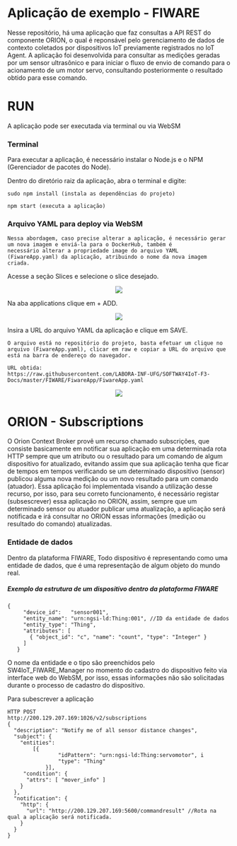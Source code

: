 # Aplicação de exemplo - FIWARE
Nesse repositório, há uma aplicação que faz consultas a API REST do componente ORION, o qual é reponsável pelo gerenciamento de dados de contexto coletados por dispositivos IoT previamente registrados no IoT Agent. A aplicação foi desenvolvida para consultar as medições geradas por um sensor ultrasônico e para iniciar o fluxo de envio de comando para o acionamento de um motor servo, consultando posteriormente o resultado obtido para esse comando.
# RUN
A aplicação pode ser executada via terminal ou via WebSM

### Terminal
Para executar a aplicação, é necessário instalar o Node.js e o NPM (Gerenciador de pacotes do Node). 

Dentro do diretório raiz da aplicação, abra o terminal e digite: 
```
sudo npm install (instala as dependências do projeto)
```
```
npm start (executa a aplicação)
```
### Arquivo YAML para deploy via WebSM
```
Nessa abordagem, caso precise alterar a aplicação, é necessário gerar um nova imagem e enviá-la para o DockerHub, também é
necessário alterar a propriedade image do arquivo YAML (FiwareApp.yaml) da aplicação, atribuindo o nome da nova imagem criada.
```
Acesse a seção Slices e selecione o slice desejado.

<p align="center">
  <img src="https://raw.githubusercontent.com/LABORA-INF-UFG/SOFTWAY4IoT-F3-Docs/master/FIWARE/Images/yaml1.png">
</p>

Na aba applications clique em + ADD.

<p align="center">
  <img src="https://raw.githubusercontent.com/LABORA-INF-UFG/SOFTWAY4IoT-F3-Docs/master/FIWARE/Images/yaml2.png">
</p>

Insira a URL do arquivo YAML da aplicação e clique em SAVE.
```
O arquivo está no repositório do projeto, basta efetuar um clique no arquivo (FiwareApp.yaml), clicar em raw e copiar a URL do arquivo que está na barra de endereço do navegador.

URL obtida:
https://raw.githubusercontent.com/LABORA-INF-UFG/SOFTWAY4IoT-F3-Docs/master/FIWARE/FiwareApp/FiwareApp.yaml
```
<p align="center">
  <img src="https://raw.githubusercontent.com/LABORA-INF-UFG/SOFTWAY4IoT-F3-Docs/master/FIWARE/Images/yaml3.png">
</p>

# ORION - Subscriptions
O Orion Context Broker provê um recurso chamado subscrições, que consiste basicamente em notificar sua aplicação em uma determinada rota HTTP sempre que um atributo ou o resultado para um comando de algum dispositivo for atualizado, evitando assim que sua aplicação tenha que ficar de tempos em tempos verificando se um determinado dispositivo (sensor) publicou alguma nova medição ou um novo resultado para um comando (atuador). Essa aplicação foi implementada visando a utilização desse recurso, por isso, para seu correto funcionamento, é necessário registar (subsescrever) essa aplicação no ORION, assim, sempre que um determinado sensor ou atuador publicar uma atualização, a aplicação será notificada e irá consultar no ORION essas informações (medição ou resultado do comando) atualizadas.

### Entidade de dados
Dentro da plataforma FIWARE, Todo dispositivo é representando como uma entidade de dados, que é uma representação de algum objeto do mundo real.

##### Exemplo da estrutura de um dispositivo dentro da plataforma FIWARE

```
{
     "device_id":   "sensor001",
     "entity_name": "urn:ngsi-ld:Thing:001", //ID da entidade de dados
     "entity_type": "Thing",
     "attributes": [
       { "object_id": "c", "name": "count", "type": "Integer" }
     ]
   }

```
O nome da entidade e o tipo são preenchidos pelo SW4IoT_FIWARE_Manager no momento do cadastro do dispositivo feito via interface web do WebSM, por isso, essas informações não são solicitadas durante o processo de cadastro do dispositivo.

Para subescrever a aplicação 
```
HTTP POST
http://200.129.207.169:1026/v2/subscriptions
{
  "description": "Notify me of all sensor distance changes",
  "subject": {
    "entities":
     	[{
				"idPattern": "urn:ngsi-ld:Thing:servomotor", i
				"type": "Thing"
			}],
     "condition": {
      "attrs": [ "mover_info" ] 
    }
  },
  "notification": {
    "http": {
      "url": "http://200.129.207.169:5600/commandresult" //Rota na qual a aplicação será notificada.
    }
  }
}
```


